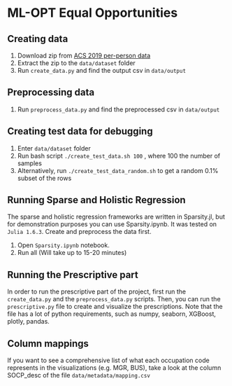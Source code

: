 # ML-OPT Equal Opportunities

## Creating data

1. Download zip from [ACS 2019 per-person data](https://www2.census.gov/programs-surveys/acs/data/pums/2019/1-Year/csv_pus.zip)
2. Extract the zip to the `data/dataset` folder
3. Run `create_data.py` and find the output csv in `data/output`

## Preprocessing data

1. Run `preprocess_data.py` and find the preprocessed csv in `data/output`

## Creating test data for debugging

1. Enter `data/dataset` folder
2. Run bash script `./create_test_data.sh 100` , where 100 the number of samples
3. Alternatively, run `./create_test_data_random.sh` to get a random 0.1% subset of the rows


## Running Sparse and Holistic Regression

The sparse and holistic regression frameworks are written in Sparsity.jl, but for demonstration purposes you can use Sparsity.ipynb. It was tested on `Julia 1.6.3`. Create and preprocess the data first. 

1. Open `Sparsity.ipynb` notebook.
2. Run all (Will take up to 15-20 minutes)


## Running the Prescriptive part

In order to run the prescriptive part
of the project, first run the
`create_data.py` and the `preprocess_data.py`
scripts.
Then, you can run the `prescriptive.py` 
file to create and visualize the prescriptions.
Note that the file has a lot of python requirements,
such as numpy, seaborn, XGBoost, plotly, pandas.


## Column mappings
If you want to see a comprehensive list of what
each occupation code represents in the visualizations (e.g. MGR, BUS),
take a look at the column SOCP_desc of the file `data/metadata/mapping.csv`
 
